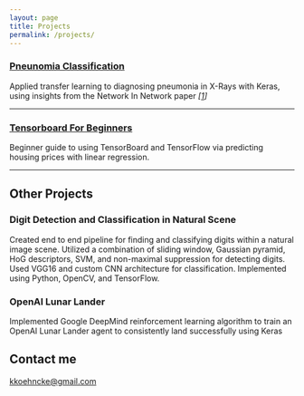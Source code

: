 ```yaml
---
layout: page
title: Projects
permalink: /projects/
---
```


### [Pneunomia Classification](https://github.com/kkoehncke/Pneumonia_Classification) 
Applied transfer learning to diagnosing pneumonia in X-Rays with Keras, using insights from the Network In Network paper *[[1]]*

[1]: https://arxiv.org/pdf/1312.4400.pdf
***

### [Tensorboard For Beginners](https://medium.com/@kkoehncke/tensorboard-for-beginners-c4709998628b)

Beginner guide to using TensorBoard and TensorFlow via predicting housing prices with linear regression. 

***

## Other Projects

### Digit Detection and Classification in Natural Scene

Created end to end pipeline for finding and classifying digits within a natural image scene. Utilized a combination of sliding window, Gaussian pyramid, HoG descriptors, SVM, and
non-maximal suppression for detecting digits. Used VGG16 and custom CNN architecture for classification. Implemented using Python, OpenCV, and TensorFlow.
   
### OpenAI Lunar Lander

Implemented Google DeepMind reinforcement learning algorithm to train an OpenAI Lunar Lander agent to consistently land successfully using Keras

## Contact me

[kkoehncke@gmail.com](mailto:kkoehncke@gmail.com)
